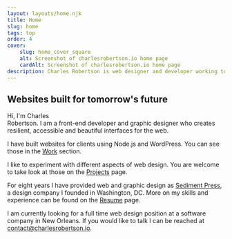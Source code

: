```yaml
---
layout: layouts/home.njk
title: Home
slug: home
tags: top
order: 4
cover:
    slug: home_cover_square
    alt: Screenshot of charlesrobertson.io home page
    cardAlt: Screenshot of charlesrobertson.io home page
description: Charles Robertson is web designer and developer working to build a better web.
---
```

<!-- <h1 class="visually-hidden">Introduction</h1> -->

<div class="hero hero-home">
    <canvas class="canvas" width="1920" height="1080"></canvas>
    <h2 class="tagline"><span class="tagline-top">Websites</span> <span class="tagline-bottom">built for tomorrow's future</span></h2>
</div>

<p class="home-intro"><span class="home-intro-hi">Hi, I'm</span> <span class="home-intro-name">Charles<br>Robertson.</span> <span class="home-intro-desc">I am a front-end developer and graphic designer who creates resilient, accessible and beautiful interfaces for the web.</span></p>

I have built websites for clients using Node.js and WordPress. You can see those in the [Work](work) section.

I like to experiment with different aspects of web design. You are welcome to take look at those on the [Projects](projects) page.

For eight years I have provided web and graphic design as [Sediment Press](https://sedimentpress.com), a design company I founded in Washington, DC. More on my skills and experience can be found on the [Resume](resume) page.

I am currently looking for a full time web design position at a software company in New Orleans. If you would like to talk I can be reached at <a href='&#109;ailt&#111;&#58;&#99;on&#116;&#97;c&#37;74&#64;%63&#37;68&#97;&#114;%6C%65&#37;&#55;3rob&#101;rt&#115;on%2Eio'>conta&#99;t&#64;c&#104;&#97;r&#108;esrob&#101;rt&#115;on&#46;io</a>.